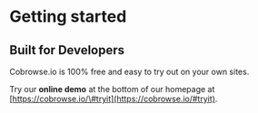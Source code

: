 # Getting started

## Built for Developers

Cobrowse.io is 100% free and easy to try out on your own sites. 

Try our **online demo** at the bottom of our homepage at [https://cobrowse.io/\#tryit](https://cobrowse.io/#tryit).

